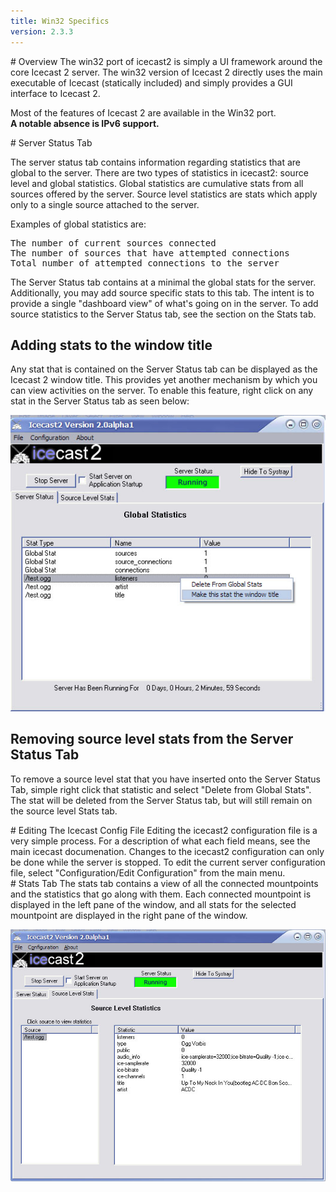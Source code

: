 ```yaml
---
title: Win32 Specifics
version: 2.3.3
---
```


<div class="article" markdown="1">
# Overview
The win32 port of icecast2 is simply a UI framework around the core Icecast 2 server.
The win32 version of Icecast 2 directly uses the main executable of Icecast (statically included)
and simply provides a GUI interface to Icecast 2.  
  
Most of the features of Icecast 2 are available in the Win32 port.  
__A notable absence is IPv6 support.__

</div>

<div class="article" markdown="1">
# Server Status Tab

The server status tab contains information regarding statistics that are global to the server. There are two types of statistics in icecast2: source level and global statistics. Global statistics are cumulative stats from all sources offered by the server. Source level statistics are stats which apply only to a single source attached to the server.
  
Examples of global statistics are:  

<pre>
The number of current sources connected
The number of sources that have attempted connections
Total number of attempted connections to the server
</pre>

The Server Status tab contains at a minimal the global stats for the server. Additionally, you may add source specific stats to this tab. The intent is to provide a single "dashboard view" of what's going on in the server. To add source statistics to the Server Status tab, see the section on the Stats tab.

## Adding stats to the window title
Any stat that is contained on the Server Status tab can be displayed as the Icecast 2 window title. This provides yet another mechanism by which you can view activities on the server. To enable this feature, right click on any stat in the Server Status tab as seen below:  

![Screenshot of Icecast Windows GUI - Server Status Tab](img/windowtitle.jpg)

## Removing source level stats from the Server Status Tab
To remove a source level stat that you have inserted onto the Server Status Tab, simple right click that statistic and select "Delete from Global Stats". The stat will be deleted from the Server Status tab, but will still remain on the source level Stats tab.

</div>

<div class="article" markdown="1">
# Editing The Icecast Config File
Editing the icecast2 configuration file is a very simple process. For a description of what each field means, see the main icecast documenation. Changes to the icecast2 configuration can only be done while the server is stopped. To edit the current server configuration file, select "Configuration/Edit Configuration" from the main menu.

</div>

<div class="article" markdown="1">
# Stats Tab
The stats tab contains a view of all the connected mountpoints and the statistics that go along with them. Each connected mountpoint is displayed in the left pane of the window, and all stats for the selected mountpoint are displayed in the right pane of the window.  

![Screenshot of Icecast Windows GUI - Server Status Tab](img/stats1.jpg)

</div>
